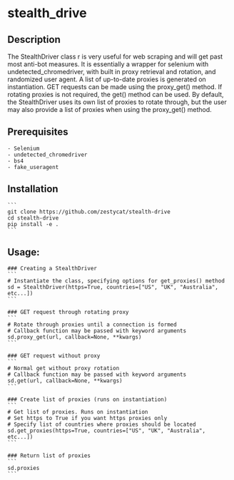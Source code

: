 # stealth_drive
## Description
The StealthDriver class r is very useful for web scraping and will get past most anti-bot measures. 
It is essentially a wrapper for selenium with undetected_chromedriver, with built in proxy retrieval and rotation, and randomized user agent.
A list of up-to-date proxies is generated on instantiation. GET requests can be made using the proxy_get() method. If rotating proxies is not required, the get() method can be used.
By default, the StealthDriver uses its own list of proxies to rotate through, but the user may also provide a list of proxies when using the proxy_get() method.

## Prerequisites
    - Selenium
    - undetected_chromedriver
    - bs4
    - fake_useragent

## Installation
    ```
    git clone https://github.com/zestycat/stealth-drive
    cd stealth-drive
    pip install -e .
    ```

## Usage:
    ### Creating a StealthDriver
    ```
    # Instantiate the class, specifying options for get_proxies() method
    sd = StealthDriver(https=True, countries=["US", "UK", "Australia", etc...])
    ```

    ### GET request through rotating proxy
    ```
    # Rotate through proxies until a connection is formed
    # Callback function may be passed with keyword arguments
    sd.proxy_get(url, callback=None, **kwargs)
    ```

    ### GET request without proxy
    ```
    # Normal get without proxy rotation
    # Callback function may be passed with keyword arguments
    sd.get(url, callback=None, **kwargs)
    ```

    ### Create list of proxies (runs on instantiation)
    ```
    # Get list of proxies. Runs on instantiation
    # Set https to True if you want https proxies only
    # Specify list of countries where proxies should be located
    sd.get_proxies(https=True, countries=["US", "UK", "Australia", etc...])
    ```

    ### Return list of proxies
    ```
    sd.proxies
    ```



